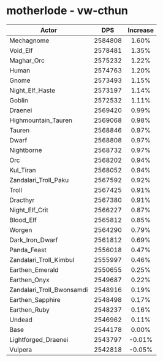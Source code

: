 # motherlode - vw-cthun
| Actor | DPS | Increase |
|---|:---:|:---:|
|Mechagnome|2584808|1.60%|
|Void_Elf|2578481|1.35%|
|Maghar_Orc|2575232|1.22%|
|Human|2574763|1.20%|
|Gnome|2573493|1.15%|
|Night_Elf_Haste|2573197|1.14%|
|Goblin|2572532|1.11%|
|Draenei|2569420|0.99%|
|Highmountain_Tauren|2569068|0.98%|
|Tauren|2568846|0.97%|
|Dwarf|2568808|0.97%|
|Nightborne|2568732|0.97%|
|Orc|2568202|0.94%|
|Kul_Tiran|2568052|0.94%|
|Zandalari_Troll_Paku|2567592|0.92%|
|Troll|2567425|0.91%|
|Dracthyr|2567380|0.91%|
|Night_Elf_Crit|2566227|0.87%|
|Blood_Elf|2565812|0.85%|
|Worgen|2564290|0.79%|
|Dark_Iron_Dwarf|2561812|0.69%|
|Panda_Feast|2556018|0.47%|
|Zandalari_Troll_Kimbul|2555997|0.46%|
|Earthen_Emerald|2550655|0.25%|
|Earthen_Onyx|2549687|0.22%|
|Zandalari_Troll_Bwonsamdi|2548916|0.19%|
|Earthen_Sapphire|2548498|0.17%|
|Earthen_Ruby|2548237|0.16%|
|Undead|2546962|0.11%|
|Base|2544178|0.00%|
|Lightforged_Draenei|2543797|-0.01%|
|Vulpera|2542818|-0.05%|

